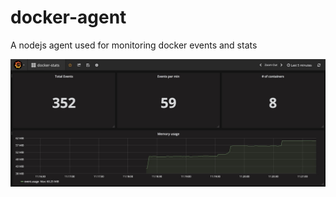 # docker-agent
A nodejs agent used for monitoring docker events and stats

![](./docker-stats.jpeg)
